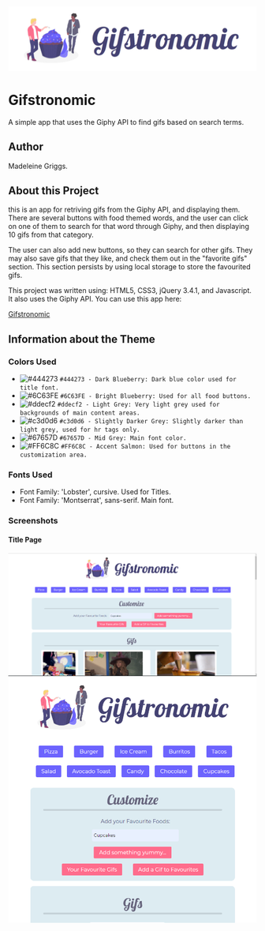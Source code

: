 ![Image of Gifstronomic Logo](assets/images/GifstronomicLogo.PNG)

# Gifstronomic
A simple app that uses the Giphy API to find gifs based on search terms.

## Author
Madeleine Griggs.

## About this Project
this is an app for retriving gifs from the Giphy API, and displaying them. There are several buttons with food themed words, and the user can click on one of them to search for that word through Giphy, and then displaying 10 gifs from that category.

The user can also add new buttons, so they can search for other gifs. They may also save gifs that they like, and check them out in the "favorite gifs" section. This section persists by using local storage to store the favourited gifs.

This project was written using: HTML5, CSS3, jQuery 3.4.1, and Javascript. It also uses the Giphy API.
You can use this app here:

[Gifstronomic](https://typicu.github.io/Gifstronomic/)



## Information about the Theme

### Colors Used
- ![#444273](https://placehold.it/15/444273/000000?text=+) `#444273 - Dark Blueberry: Dark blue color used for title font.`
- ![#6C63FE](https://placehold.it/15/6C63FE/000000?text=+) `#6C63FE - Bright Blueberry: Used for all food buttons.`
- ![#ddecf2](https://placehold.it/15/ddecf2/000000?text=+) `#ddecf2 - Light Grey: Very light grey used for backgrounds of main content areas.`
- ![#c3d0d6](https://placehold.it/15/c3d0d6/000000?text=+) `#c3d0d6 - Slightly Darker Grey: Slightly darker than light grey, used for hr tags only.`
- ![#67657D](https://placehold.it/15/67657D/000000?text=+) `#67657D - Mid Grey: Main font color.`
- ![#FF6C8C](https://placehold.it/15/FF6C8C/000000?text=+) `#FF6C8C - Accent Salmon: Used for buttons in the customization area.`

### Fonts Used
- Font Family: 'Lobster', cursive. Used for Titles.
- Font Family: 'Montserrat', sans-serif. Main font.

### Screenshots

#### Title Page

![Image of page Large Screen](assets/images/Screenshot1.PNG)
![Image of page Smaller Screen](assets/images/Screenshot2.PNG)